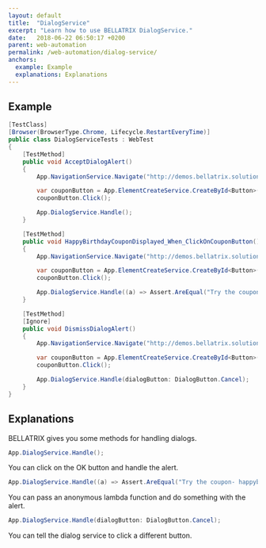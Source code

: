 ```yaml
---
layout: default
title:  "DialogService"
excerpt: "Learn how to use BELLATRIX DialogService."
date:   2018-06-22 06:50:17 +0200
parent: web-automation
permalink: /web-automation/dialog-service/
anchors:
  example: Example
  explanations: Explanations
---
```

Example
-------
```csharp
[TestClass]
[Browser(BrowserType.Chrome, Lifecycle.RestartEveryTime)]
public class DialogServiceTests : WebTest
{
    [TestMethod]
    public void AcceptDialogAlert()
    {
        App.NavigationService.Navigate("http://demos.bellatrix.solutions/welcome/");

        var couponButton = App.ElementCreateService.CreateById<Button>("couponBtn");
        couponButton.Click();

        App.DialogService.Handle();
    }

    [TestMethod]
    public void HappyBirthdayCouponDisplayed_When_ClickOnCouponButton()
    {
        App.NavigationService.Navigate("http://demos.bellatrix.solutions/welcome/");

        var couponButton = App.ElementCreateService.CreateById<Button>("couponBtn");
        couponButton.Click();

        App.DialogService.Handle((a) => Assert.AreEqual("Try the coupon- happybirthday", a.Text));
    }

    [TestMethod]
    [Ignore]
    public void DismissDialogAlert()
    {
        App.NavigationService.Navigate("http://demos.bellatrix.solutions/welcome/");

        var couponButton = App.ElementCreateService.CreateById<Button>("couponBtn");
        couponButton.Click();

        App.DialogService.Handle(dialogButton: DialogButton.Cancel);
    }
}
```

Explanations
------------
BELLATRIX gives you some methods for handling dialogs.
```csharp
App.DialogService.Handle();
```
You can click on the OK button and handle the alert.
```csharp
App.DialogService.Handle((a) => Assert.AreEqual("Try the coupon- happybirthday", a.Text));
```
You can pass an anonymous lambda function and do something with the alert.
```csharp
App.DialogService.Handle(dialogButton: DialogButton.Cancel);
```
You can tell the dialog service to click a different button.